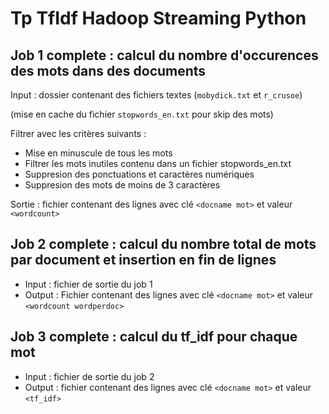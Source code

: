 # Tp TfIdf Hadoop Streaming Python

## Job 1 complete : calcul du nombre d'occurences des mots dans des documents

Input : dossier contenant des fichiers textes (`mobydick.txt` et `r_crusoe`)

(mise en cache du fichier `stopwords_en.txt` pour skip des mots)

Filtrer avec les critères suivants :
- Mise en minuscule de tous les mots
- Filtrer les mots inutiles contenu dans un fichier stopwords_en.txt
- Suppresion des ponctuations et caractères numériques
- Suppresion des mots de moins de 3 caractères

Sortie : fichier contenant des lignes avec clé `<docname mot>` et valeur `<wordcount>`

## Job 2 complete : calcul du nombre total de mots par document et insertion en fin de lignes

- Input : fichier de sortie du job 1
- Output : Fichier contenant des lignes avec clé `<docname mot>` et valeur `<wordcount wordperdoc>`

## Job 3 complete : calcul du tf_idf pour chaque mot

- Input : fichier de sortie du job 2
- Output : fichier contenant des lignes avec clé `<docname mot>` et valeur `<tf_idf>`
